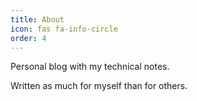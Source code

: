 ```yaml
---
title: About
icon: fas fa-info-circle
order: 4
---
```


Personal blog with my technical notes.

Written as much for myself than for others.
